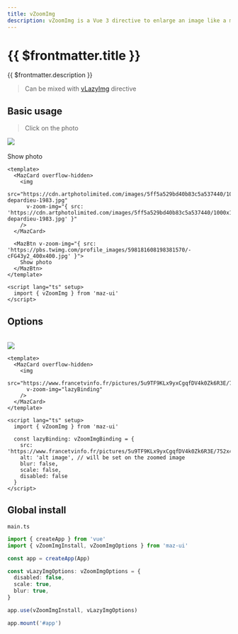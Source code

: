 ```yaml
---
title: vZoomImg
description: vZoomImg is a Vue 3 directive to enlarge an image like a modal on click, if you have several images, you can pass them like a carousel
---
```


# {{ $frontmatter.title }}

{{ $frontmatter.description }}

> Can be mixed with [vLazyImg](./lazy-img.md) directive

## Basic usage

> Click on the photo

<MazCard overflow-hidden>
  <img
    src="https://cdn.artphotolimited.com/images/5ff5a529bd40b83c5a537440/1000x1000/gerard-depardieu-1983.jpg"
    v-zoom-img="{ src: 'https://cdn.artphotolimited.com/images/5ff5a529bd40b83c5a537440/1000x1000/gerard-depardieu-1983.jpg' }"
  />
</MazCard>
<br />
<br />
<MazBtn v-zoom-img="{ src: 'https://pbs.twimg.com/profile_images/598181608198381570/-cFG43y2_400x400.jpg' }">
  Show photo
</MazBtn>

```vue
<template>
  <MazCard overflow-hidden>
    <img
      src="https://cdn.artphotolimited.com/images/5ff5a529bd40b83c5a537440/1000x1000/gerard-depardieu-1983.jpg"
      v-zoom-img="{ src: 'https://cdn.artphotolimited.com/images/5ff5a529bd40b83c5a537440/1000x1000/gerard-depardieu-1983.jpg' }"
    />
  </MazCard>

  <MazBtn v-zoom-img="{ src: 'https://pbs.twimg.com/profile_images/598181608198381570/-cFG43y2_400x400.jpg' }">
    Show photo
  </MazBtn>
</template>

<script lang="ts" setup>
  import { vZoomImg } from 'maz-ui'
</script>
```

## Options

<br />

<MazCard overflow-hidden>
  <img
    src="https://www.francetvinfo.fr/pictures/5u9TF9KLx9yxCgqfDV4k0Zk6R3E/752x423/2014/07/01/edd_1.jpg"
    v-zoom-img="lazyBinding"
  />
</MazCard>

<script lang="ts" setup>
  import { vZoomImg } from 'maz-ui'

  const lazyBinding: vZoomImgBinding = {
    src: 'https://www.francetvinfo.fr/pictures/5u9TF9KLx9yxCgqfDV4k0Zk6R3E/752x423/2014/07/01/edd_1.jpg',
    alt: 'alt image',
    blur: false,
    scale: false,
    disabled: false
  }
</script>

```vue
<template>
  <MazCard overflow-hidden>
    <img
      src="https://www.francetvinfo.fr/pictures/5u9TF9KLx9yxCgqfDV4k0Zk6R3E/752x423/2014/07/01/edd_1.jpg"
      v-zoom-img="lazyBinding"
    />
  </MazCard>
</template>

<script lang="ts" setup>
  import { vZoomImg } from 'maz-ui'

  const lazyBinding: vZoomImgBinding = {
    src: 'https://www.francetvinfo.fr/pictures/5u9TF9KLx9yxCgqfDV4k0Zk6R3E/752x423/2014/07/01/edd_1.jpg',
    alt: 'alt image', // will be set on the zoomed image
    blur: false,
    scale: false,
    disabled: false
  }
</script>
```

## Global install

`main.ts`

```typescript
import { createApp } from 'vue'
import { vZoomImgInstall, vZoomImgOptions } from 'maz-ui'

const app = createApp(App)

const vLazyImgOptions: vZoomImgOptions = {
  disabled: false,
  scale: true,
  blur: true,
}

app.use(vZoomImgInstall, vLazyImgOptions)

app.mount('#app')
```
